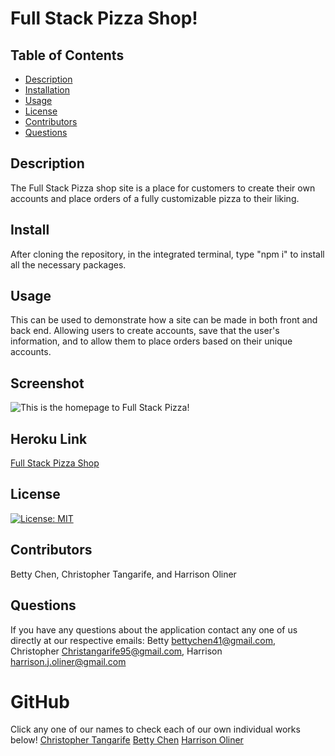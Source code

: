 # Full Stack Pizza Shop!

## Table of Contents

- [Description](#description)
- [Installation](#installation)
- [Usage](#usage)
- [License](#license)
- [Contributors](#contributors)
- [Questions](#questions)

## Description

The Full Stack Pizza shop site is a place for customers to create their own accounts and place orders of a fully customizable pizza to their liking.

## Install

After cloning the repository, in the integrated terminal, type "npm i" to install all the necessary packages.

## Usage

This can be used to demonstrate how a site can be made in both front and back end. Allowing users to create accounts, save that the user's information, and to allow them to place orders based on their unique accounts.

## Screenshot

![This is the homepage to Full Stack Pizza!](/public/images/fullstackpizza.png)

## Heroku Link

[Full Stack Pizza Shop](https://full-stack-pizza.herokuapp.com/)

## License

[![License: MIT](https://img.shields.io/badge/License-MIT-yellow.svg)](https://opensource.org/licenses/MIT)

## Contributors

Betty Chen, Christopher Tangarife, and Harrison Oliner

## Questions

If you have any questions about the application contact any one of us directly at our respective emails: Betty bettychen41@gmail.com, Christopher Christangarife95@gmail.com,
Harrison harrison.j.oliner@gmail.com

# GitHub

Click any one of our names to check each of our own individual works below!
[Christopher Tangarife](https://github.com/ChrisCodes54)
[Betty Chen](https://github.com/bchen41)
[Harrison Oliner](https://github.com/Harrison-Oliner)
